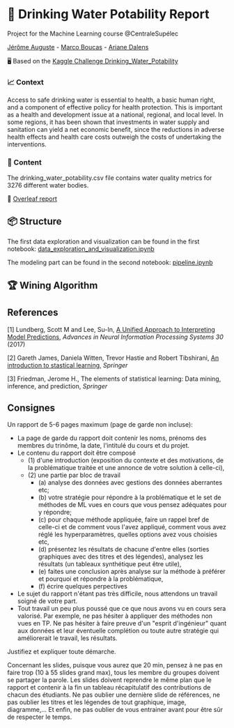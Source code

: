 # :potable_water: Drinking Water Potability Report
Project for the Machine Learning course @CentraleSupélec

 [Jérôme Auguste](https://github.com/jerome-auguste) - [Marco Boucas](https://github.com/marcoboucas) - [Ariane Dalens](https://github.com/ArianeDlns) 

:desktop_computer: Based on the [Kaggle Challenge Drinking_Water_Potability](https://www.kaggle.com/artimule/drinking-water-probability)

### :chart_with_upwards_trend: Context
Access to safe drinking water is essential to health, a basic human right, and a component of effective policy for health protection. This is important as a health and development issue at a national, regional, and local level. In some regions, it has been shown that investments in water supply and sanitation can yield a net economic benefit, since the reductions in adverse health effects and health care costs outweigh the costs of undertaking the interventions.

### :file_folder: Content
The drinking_water_potability.csv file contains water quality metrics for 3276 different water bodies.

:page_facing_up: [Overleaf report](https://fr.overleaf.com/read/jznbtvznsrfb)

## :package: Structure

The first data exploration and visualization can be found in the first notebook: [data_exploration_and_visualization.ipynb](https://github.com/ArianeDlns/ML-Drinking_Water_Potability/blob/main/Data_exploration_and_visualization.ipynb)

The modeling part can be found in the second notebook: [pipeline.ipynb](https://github.com/ArianeDlns/ML-Drinking_Water_Potability/blob/main/Pipeline.ipynb)

## :trophy: Wining Algorithm

## References

[1] Lundberg, Scott M and Lee, Su-In, [A Unified Approach to Interpreting Model Predictions](http://papers.nips.cc/paper/7062-a-unified-approach-to-interpreting-model-predictions.pdf), _Advances in Neural Information Processing Systems 30_ (2017)  

[2] Gareth James, Daniela Witten, Trevor Hastie and Robert Tibshirani, [An introduction to stastical learning](https://centralesupelec.edunao.com/pluginfile.php/171459/course/section/30032/2013_Book_AnIntroductionToStatisticalLea.pdf), _Springer_  

[3] Friedman, Jerome H., The elements of statistical learning: Data mining, inference, and prediction, _Springer_ 

## Consignes
Un rapport de 5-6 pages maximum (page de garde non incluse):
- La page de garde du rapport doit contenir les noms, prénoms des membres du trinôme, la date, l'intitulé du cours et du projet.
- Le contenu du rapport doit être composé 
    - (1) d'une introduction (exposition du contexte et des motivations, de la problématique traitée et une annonce de votre solution à celle-ci), 
    - (2) une partie par bloc de travail 
        - (a) analyse des données avec gestions des données aberrantes etc; 
        - (b) votre stratégie pour répondre à la problématique et le set de méthodes de ML vues en cours que vous pensez adéquates pour y répondre; 
        - (c) pour chaque méthode appliquée, faire un rappel bref de celle-ci et de comment vous l'avez appliqué, comment vous avez réglé les hyperparamètres, quelles options avez vous choisies etc, 
        - (d) présentez les résultats de chacune d'entre elles (sorties graphiques avec des titres et des légendes), analysez les résultats (un tableaux synthétique peut être utile), 
        - (e) faites une conclusion après analyse sur la méthode à préférer et pourquoi et répondre à la problématique, 
        - (f) écrire quelques perpectives
- Le sujet du rapport n'étant pas très difficile, nous attendons un travail soigné de votre part. 
- Tout travail un peu plus poussé que ce que nous avons vu en cours sera valorisé. Par exemple, ne pas hésiter à appliquer des méthodes non vues en TP. Ne pas hésiter à faire preuve d'un "esprit d'ingénieur" quant aux données et leur éventuelle complétion ou toute autre stratégie qui améliorerait le travail, les résultats. 

Justifiez et expliquer toute démarche.

Concernant les slides, puisque vous aurez que 20 min, pensez à ne pas en faire trop (10 à 55 slides grand max), tous les membre du groupes doivent se partager la parole. Les slides doivent reprendre le même plan que le rapport et contenir à la fin un tableau récapitulatif des contributions de chacun des étudiants. 
Ne pas oublier une dernière slide de références, ne pas oublier les titres et les légendes de tout graphique, image, diagramme,... Et enfin, ne pas oublier de vous entrainer avant pour être sûr de respecter le temps. 